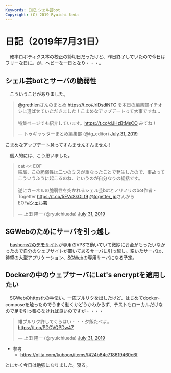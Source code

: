 ```yaml
---
Keywords: 日記,シェル芸bot
Copyright: (C) 2019 Ryuichi Ueda
---
```


# 日記（2019年7月31日）

　確率ロボティクス本の校正の締切日だったけど、昨日終了していたので今日はフリーな日に。が、ヘビーな一日となり・・・。

## シェル芸botとサーバの脆弱性

　こういうことがありました。

<blockquote class="twitter-tweet" data-partner="tweetdeck"><p lang="ja" dir="ltr"><a href="https://twitter.com/grethlen?ref_src=twsrc%5Etfw">@grethlen</a>さんのまとめ <a href="https://t.co/JrlDsdiNTC">https://t.co/JrlDsdiNTC</a> を本日の編集部イチオシに選ばせていただきました！こまめなアップデートって大事ですね...<br><br>特集ページでも紹介しています。<a href="https://t.co/dJHzBtMsCO">https://t.co/dJHzBtMsCO</a> みてね！</p>&mdash; トゥギャッターまとめ編集部 (@tg_editor) <a href="https://twitter.com/tg_editor/status/1156429346879373312?ref_src=twsrc%5Etfw">July 31, 2019</a></blockquote>
<script async src="https://platform.twitter.com/widgets.js" charset="utf-8"></script>

こまめなアップデート怠ってすんませんすんません！

　個人的には、こう思いました。

<blockquote class="twitter-tweet" data-partner="tweetdeck"><p lang="ja" dir="ltr">cat &lt;&lt; EOF<br>結局、この脆弱性は二つのミスが重なったことで発生したので、事故ってこういうふうに起こるのね、というのが自分なりの総括です。<br><br>遂にカーネルの脆弱性を突かれるシェル芸botとノリノリのbot作者 - Togetter <a href="https://t.co/5EVcSkOLf9">https://t.co/5EVcSkOLf9</a> <a href="https://twitter.com/togetter_jp?ref_src=twsrc%5Etfw">@togetter_jp</a>さんから<br>EOF<a href="https://twitter.com/hashtag/%E3%82%B7%E3%82%A7%E3%83%AB%E8%8A%B8?src=hash&amp;ref_src=twsrc%5Etfw">#シェル芸</a></p>&mdash; 上田 隆一 (@ryuichiueda) <a href="https://twitter.com/ryuichiueda/status/1156559722880745472?ref_src=twsrc%5Etfw">July 31, 2019</a></blockquote>
<script async src="https://platform.twitter.com/widgets.js" charset="utf-8"></script>


## SGWebのためにサーバを引っ越し

　[bashcms2のデモサイト](https://bashcms2.ueda.tech/)が専用のVPSで動いていて微妙にお金がもったいなかったので自分のウェブサイトが置いてあるサーバに引っ越し。空いたサーバは、待望の大型アプリケーション、[SGWeb](https://github.com/kekeho/SGWeb/blob/master/README.md)の専用サーバになる予定。

## Dockerの中のウェブサーバにLet's encryptを適用したい

　SGWebのhttps化の手伝い。一応プルリクを出したけど、はじめてdocker-composeを触ったのでうまく動くかどうかわからず、テストもローカルだけなので足を引っ張らなければ良いのですが・・・・

<blockquote class="twitter-tweet" data-partner="tweetdeck"><p lang="ja" dir="ltr">雑プルリク許してくらはい・・・夕飯たべよ。<a href="https://t.co/PDOVQPDw47">https://t.co/PDOVQPDw47</a></p>&mdash; 上田 隆一 (@ryuichiueda) <a href="https://twitter.com/ryuichiueda/status/1156521415308238849?ref_src=twsrc%5Etfw">July 31, 2019</a></blockquote>
<script async src="https://platform.twitter.com/widgets.js" charset="utf-8"></script>


* 参考
    * https://qiita.com/kuboon/items/f424b84c718619460c6f



とにかく今日は勉強になりました。寝る。

